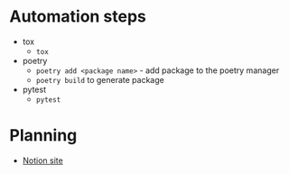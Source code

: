 # Automation steps
* tox
  * `tox`
* poetry
  * `poetry add <package name>` - add package to the poetry manager
  * `poetry build` to generate package
* pytest
  * `pytest`

# Planning
* [Notion site](https://www.notion.so/panzoto/12d889efe8c280d98b68ef6c6ce2293a?v=12d889efe8c281a1a45a000c80a63373)

